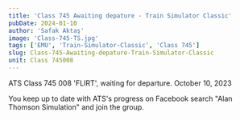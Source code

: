 ```yaml
---
title: 'Class 745 Awaiting depature - Train Simulator Classic'
pubDate: 2024-01-10
author: 'Safak Aktaş'
image: 'Class-745-TS.jpg'
tags: ['EMU', 'Train-Simulator-Classic', 'Class 745']
slug: Class-745-Awaiting-depature-Train-Simulator-Classic
unit: Class 745008
---
```


ATS Class 745 008 'FLIRT', waiting for departure. October 10, 2023 

You keep up to date with ATS's progress on Facebook search "Alan Thomson Simulation" and join the group. 



